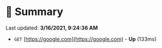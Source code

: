 # 📖 Summary
Last updated: **3/16/2021, 9:24:36 AM**

- `GET` [https://google.com](https://google.com) - **Up** (133ms)
